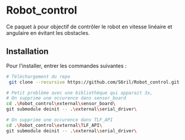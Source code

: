 # Robot_control

Ce paquet à pour objectif de contrôler le robot en vitesse linéaire et angulaire en évitant les obstacles.


## Installation

Pour l'installer, entrer les commandes suivantes :

```bash
# Téléchargement du repo
 git clone --recursive https://github.com/S6ril/Robot_control.git

# Petit problème avec une bibliothèque qui apparait 3x,
# On supprime une occurence dans sensor_board
cd .\Robot_control\external\sensor_board\
git submodule deinit -- .\external\serial_driver\

# On supprime une occurence dans TLF_API
cd .\Robot_control\external\TLF_API\
git submodule deinit -- .\external\serial_driver\
```


